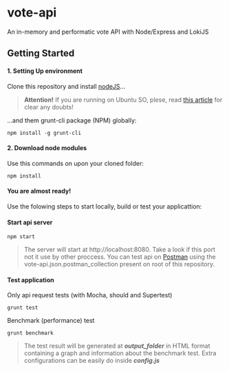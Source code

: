 # vote-api 
An in-memory and performatic vote API with Node/Express and LokiJS 

## Getting Started

#### 1. Setting Up environment

Clone this repository and install [nodeJS](http://nodejs.org/downloads/)...

> **Attention!** If you are running on Ubuntu SO, plese, read [this article](http://www.hostingadvice.com/how-to/install-nodejs-ubuntu-14-04/) for clear any doubts!

...and them grunt-cli package (NPM) globally:

```
npm install -g grunt-cli
```

#### 2. Download node modules

Use this commands on upon your cloned folder:

```
npm install
```

#### You are almost ready!

Use the folowing steps to start locally, build or test your applicattion:

#### Start api server

```
npm start
```

> The server will start at http://localhost:8080. Take a look if this port not it use by other proccess.
> You can test api on [Postman](https://chrome.google.com/webstore/detail/postman/fhbjgbiflinjbdggehcddcbncdddomop) using the vote-api.json.postman_collection present on root of this repository.

#### Test application

Only api request tests (with Mocha, should and Supertest)

```
grunt test
```

Benchmark (performance) test

```
grunt benchmark
```
> The test result will be generated at ***output_folder*** in HTML format containing a graph and information about the benchmark test. Extra configurations can be easily do inside ***config.js*** 
